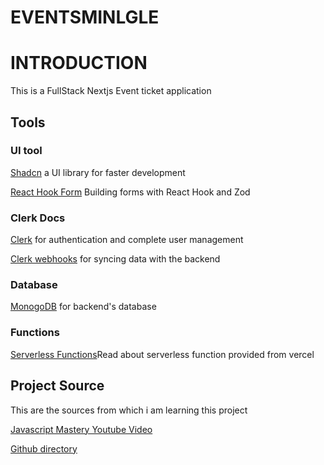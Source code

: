 # EVENTSMINLGLE

# INTRODUCTION

This is a FullStack Nextjs Event ticket application

## Tools

### UI tool

[Shadcn](https://ui.shadcn.com/docs/installation/next) a UI library for faster development

[React Hook Form](https://ui.shadcn.com/docs/components/form) Building forms with React Hook and Zod

### Clerk Docs

[Clerk](https://clerk.com) for authentication and complete user management

[Clerk webhooks](https://clerk.com/docs/integrations/webhooks/sync-data) for syncing data with the backend

### Database

[MonogoDB](https://www.mongodb.com/atlas/database) for backend's database

### Functions

[Serverless Functions](vercel.com/docs/functions/serverless-functions)Read about serverless function provided from vercel

## Project Source

This are the sources from which i am learning this project

[Javascript Mastery Youtube Video](https://www.youtube.com/watch?v=zgGhzuBZOQg&t=4365s)

[Github directory](https://github.com/adrianhajdin/event_platform)
